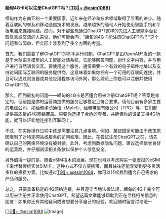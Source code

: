 **緬甸4G卡可以注册ChatGPT吗？[[TG💪+ @esim1088](https://t.me/s/esim1088)]**

缅甸作为东南亚的一个重要国家，近年来在经济和技术领域取得了显著的进步。随着互联网的普及和移动通信技术的发展，越来越多的缅甸人开始使用智能手机和平板电脑来连接网络。然而，对于那些想通过ChatGPT这样的先进人工智能平台获取信息或交流的人来说，他们可能会问：“緬甸的4G卡能注册ChatGPT吗？”这个问题看似简单，但实际上涉及到了多个方面的考量。

首先，我们需要了解ChatGPT的基本运行机制。ChatGPT是由OpenAI开发的一款基于大型语言模型的人工智能对话系统，它能够回答问题、创作文字内容，并与用户进行自然语言交互。要使用这个服务，通常需要一个有效的电子邮件地址以及支持访问国际互联网的服务提供商。这意味着如果你拥有一个可用的互联网连接，并且可以通过浏览器或其他应用程序访问外网，那么理论上你是可以注册并使用ChatGPT的。

那么，回到最初的问题——緬甸的4G卡是否适合用来注册ChatGPT呢？答案是肯定的，但前提是你的运营商提供的服务足够稳定且符合要求。缅甸目前有多家主要的电信公司，如缅甸移动通信（Mytel）、缅甸电信有限公司（TPG）等，它们都提供高质量的4G网络覆盖。只要你选择了合适的套餐，并确保你的设备支持4G功能，就可以轻松地连接到互联网上。

不过，在实际操作过程中还是需要注意几点事项。例如，某些国家可能由于政策原因限制了对特定网站或服务的访问权限。因此，在尝试注册ChatGPT之前，请先确认自己的网络环境没有被封锁。此外，考虑到数据隐私问题，建议选择信誉良好的运营商，并仔细阅读相关条款以保护个人信息安全。

另外值得一提的是，随着eSIM技术的发展，现在也可以考虑购买一张虚拟的eSIM卡来代替传统实体SIM卡。这种方式不仅方便携带，而且往往还能享受到更多灵活多样的资费方案。比如通过[TG💪+ @esim1088](https://t.me/s/esim1088)，你可以轻松找到适合自己需求的产品和服务。

总之，只要具备稳定的4G网络连接，并且遵守当地法律法规，緬甸的4G卡完全可以用来注册并正常使用ChatGPT。希望这篇文章能够帮助到正在寻找相关信息的朋友！如果你还有其他疑问或者想要分享自己的经验，欢迎随时留言讨论哦～

[[TG💪+ @esim1088](https://t.me/s/esim1088) ![Image](https://i.postimg.cc/4NQfJmqS/Snipaste-2025-05-13-00-14-12.png)]